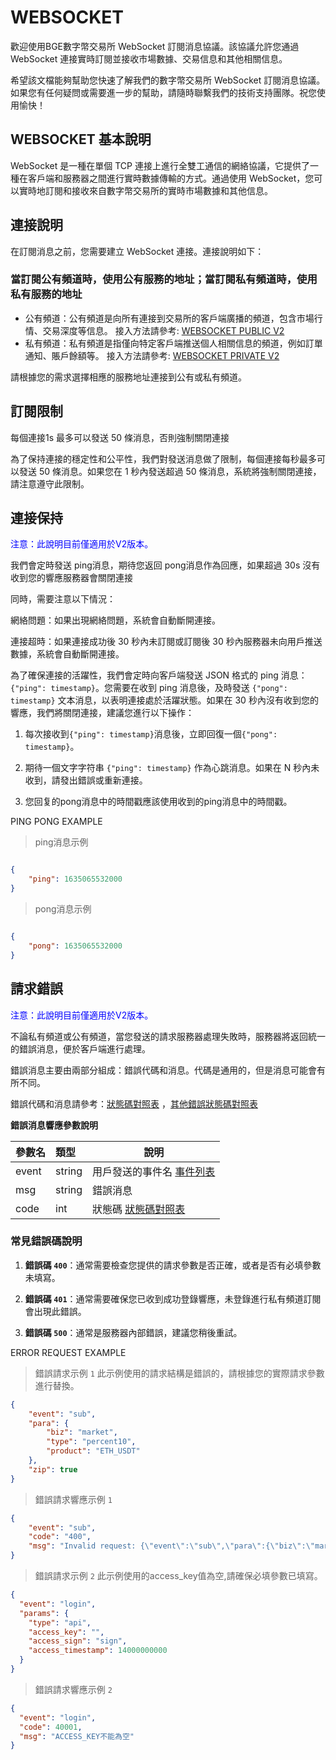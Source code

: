 <h1 id="v2-base-ws">WEBSOCKET</h1>


歡迎使用BGE數字幣交易所 WebSocket 訂閱消息協議。該協議允許您通過 WebSocket 連接實時訂閱並接收市場數據、交易信息和其他相關信息。

希望該文檔能夠幫助您快速了解我們的數字幣交易所 WebSocket 訂閱消息協議。如果您有任何疑問或需要進一步的幫助，請隨時聯繫我們的技術支持團隊。祝您使用愉快！


## WEBSOCKET 基本說明

WebSocket 是一種在單個 TCP 連接上進行全雙工通信的網絡協議，它提供了一種在客戶端和服務器之間進行實時數據傳輸的方式。通過使用 WebSocket，您可以實時地訂閱和接收來自數字幣交易所的實時市場數據和其他信息。

## 連接說明

在訂閱消息之前，您需要建立 WebSocket 連接。連接說明如下：

### 當訂閱公有頻道時，使用公有服務的地址；當訂閱私有頻道時，使用私有服務的地址

- 公有頻道：公有頻道是向所有連接到交易所的客戶端廣播的頻道，包含市場行情、交易深度等信息。
  接入方法請參考: [WEBSOCKET PUBLIC V2](#websocket-feed-public-v2)
- 私有頻道：私有頻道是指僅向特定客戶端推送個人相關信息的頻道，例如訂單通知、賬戶餘額等。
  接入方法請參考: [WEBSOCKET PRIVATE V2](#websocket-feed-private-v2)

請根據您的需求選擇相應的服務地址連接到公有或私有頻道。

## 訂閱限制

每個連接1s 最多可以發送 50 條消息，否則強制關閉連接

為了保持連接的穩定性和公平性，我們對發送消息做了限制，每個連接每秒最多可以發送 50 條消息。如果您在 1 秒內發送超過 50 條消息，系統將強制關閉連接，請注意遵守此限制。

## 連接保持

<aside class="notice">
  <span style="color: blue;">
注意：此說明目前僅適用於V2版本。 </span>
</aside>

我們會定時發送 ping消息，期待您返回 pong消息作為回應，如果超過 30s 沒有收到您的響應服務器會關閉連接

同時，需要注意以下情況：

網絡問題：如果出現網絡問題，系統會自動斷開連接。

連接超時：如果連接成功後 30 秒內未訂閱或訂閱後 30 秒內服務器未向用戶推送數據，系統會自動斷開連接。

為了確保連接的活躍性，我們會定時向客戶端發送 JSON 格式的 ping 消息：`{"ping": timestamp}`。您需要在收到 ping 消息後，及時發送 `{"pong": timestamp}` 文本消息，以表明連接處於活躍狀態。如果在 30 秒內沒有收到您的響應，我們將關閉連接，建議您進行以下操作：

1. 每次接收到`{"ping": timestamp}`消息後，立即回復一個`{"pong": timestamp}`。

2. 期待一個文字字符串 `{"ping": timestamp}`  作為心跳消息。如果在 N 秒內未收到，請發出錯誤或重新連接。

3. 您回复的pong消息中的時間戳應該使用收到的ping消息中的時間戳。

<aside>
PING PONG EXAMPLE
</aside>
<a name="ping_pong_demo"></a>

> ping消息示例

```json

{
    "ping": 1635065532000
}

```
> pong消息示例

```json

{
    "pong": 1635065532000
}

```

## 請求錯誤

<aside class="notice">
  <span style="color: blue;">
注意：此說明目前僅適用於V2版本。 </span>
</aside>

不論私有頻道或公有頻道，當您發送的請求服務器處理失敗時，服務器將返回統一的錯誤消息，便於客戶端進行處理。

錯誤消息主要由兩部分組成：錯誤代碼和消息。代碼是通用的，但是消息可能會有所不同。

錯誤代碼和消息請參考：[狀態碼對照表](#WSERR) ，[其他錯誤狀態碼對照表](#ERR2)

**錯誤消息響應參數說明**

| 參數名   | 類型     | 說明                       |
|:------|:-------|--------------------------|
| event | string | 用戶發送的事件名 [事件列表](#events) |
| msg   | string | 錯誤消息                     |
| code  | int    | 狀態碼 [狀態碼對照表](#WSERR)     |


### 常見錯誤碼說明

1. **錯誤碼 `400`**：通常需要檢查您提供的請求參數是否正確，或者是否有必填參數未填寫。

2. **錯誤碼 `401`**：通常需要確保您已收到成功登錄響應，未登錄進行私有頻道訂閱會出現此錯誤。

3. **錯誤碼 `500`**：通常是服務器內部錯誤，建議您稍後重試。

<aside id="ws-error-ex-demo">
ERROR REQUEST EXAMPLE
</aside>

<a id="error_ws_request_response_demo" name="error_ws_request_response_demo"></a>

> 錯誤請求示例 `1` 此示例使用的請求結構是錯誤的，請根據您的實際請求參數進行替換。


```json
{
    "event": "sub",
    "para": {
        "biz": "market",
        "type": "percent10",
        "product": "ETH_USDT"
    },
    "zip": true
}
```

> 錯誤請求響應示例 `1`

```json
{
    "event": "sub",
    "code": "400",
    "msg": "Invalid request: {\"event\":\"sub\",\"para\":{\"biz\":\"market\",\"type\":\"percent10\",\"pairCode\":\"ETH_USDT\"},\"zip\":true}"
}

```


> 錯誤請求示例 `2` 此示例使用的access_key值為空,請確保必填參數已填寫。

```json
{
  "event": "login",
  "params": {
    "type": "api",
    "access_key": "",
    "access_sign": "sign",
    "access_timestamp": 14000000000
  }
}

```

> 錯誤請求響應示例 `2`

```json
{
  "event": "login",
  "code": 40001,
  "msg": "ACCESS_KEY不能為空"
}
```
